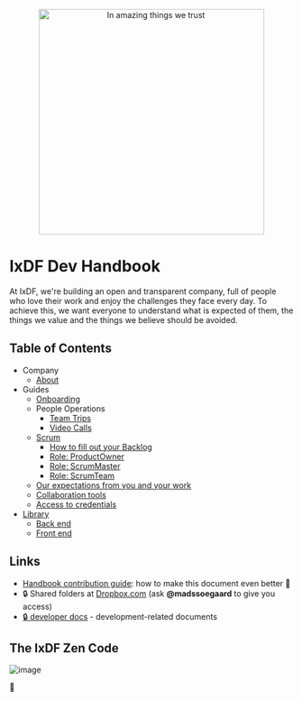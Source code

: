 <p align="center"><img src="https://public-media.interaction-design.org/images/idf-logo-full-expanded.svg" alt="In amazing things we trust" width="400"></p>

# IxDF Dev Handbook

At IxDF, we're building an open and transparent company, full of people who love their work and enjoy the challenges they face every day.
To achieve this, we want everyone to understand what is expected of them, the things we value and the things we believe should be avoided.

## Table of Contents

-   Company
    -   [About](/company/about.md)
-   Guides
    -   [Onboarding](/guides/onboarding/README.md)
    -   People Operations
        -   [Team Trips](/guides/people_operations/team-trips.md)
        -   [Video Calls](/guides/people_operations/video-calls.md)
    -   [Scrum](/guides/scrum/README.md)
        -   [How to fill out your Backlog](/guides/scrum/backlog.md)
        -   [Role: ProductOwner](/guides/scrum/productOwner.md)
        -   [Role: ScrumMaster](/guides/scrum/scrumMaster.md)
        -   [Role: ScrumTeam](/guides/scrum/scrumTeam.md)
    -   [Our expectations from you and your work](/guides/expectations.md)
    -   [Collaboration tools](/guides/collaboration-tools.md)
    -   [Access to credentials](/guides/credentials.md)
-   [Library](/library/README.md)
    -   [Back end](/library/back-end/README.md)
    -   [Front end](/library/front-end/README.md)

## Links

-   [Handbook contribution guide](CONTRIBUTING.md): how to make this document even better 🦄
-   🔒 Shared folders at [Dropbox.com](https://www.dropbox.com/share/) (ask **@madssoegaard** to give you access)
-   [🔒 developer docs](https://github.com/InteractionDesignFoundation/IDF-web/blob/develop/docs/README.md) - development-related documents

## The IxDF Zen Code

![image](https://user-images.githubusercontent.com/13465519/45677743-8445e980-bb67-11e8-9243-9ae29dea255a.png)

🦄
